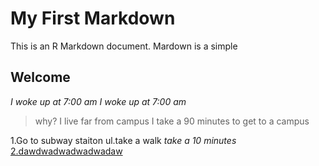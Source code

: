 # My First Markdown
This is an R Markdown document. Mardown is a simple 

## Welcome

*I woke up at 7:00 am*
_I woke up at 7:00 am_
>why? I live far from campus I take a 90 minutes to get to a campus

1.Go to subway staiton
ul.take a walk
*take a 10 minutes*
<u>2.dawdwadwadwadwadaw

